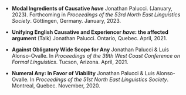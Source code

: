 - **Modal Ingredients of Causative *have***
  Jonathan Palucci. 
  (January, 2023).
  Forthcoming in *Proceedings of the 53rd North East Linguistics Society*. Göttingen, Germany. January, 2023.

- **Unifying English Causative and Experiencer *have*: the affected argument** (Talk)
  Jonathan Palucci. 
  Ontario, Quebec. April, 2021. 
  
- **Against Obligatory Wide Scope for Any**
  Jonathan Palucci & Luis Alonso-Ovalle. 
  In *Proceedings of the 39th West Coast Conference on Formal Linguistics*. Tucson, Arizona. April, 2021. 
  
- **Numeral Any: In Favor of Viability**
  Jonathan Palucci & Luis Alonso-Ovalle. 
  In *Proceedings of the 51st North East Linguistics Society*. Montreal, Quebec. November, 2020. 
